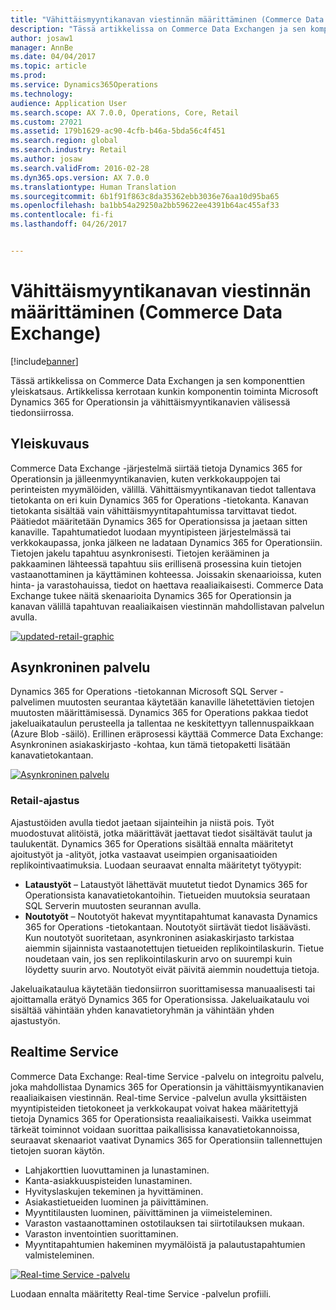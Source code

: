```yaml
---
title: "Vähittäismyyntikanavan viestinnän määrittäminen (Commerce Data Exchange)"
description: "Tässä artikkelissa on Commerce Data Exchangen ja sen komponenttien yleiskatsaus. Artikkelissa kerrotaan kunkin komponentin toiminta Microsoft Dynamics 365 for Operationsin ja vähittäismyyntikanavien välisessä tiedonsiirrossa."
author: josaw1
manager: AnnBe
ms.date: 04/04/2017
ms.topic: article
ms.prod: 
ms.service: Dynamics365Operations
ms.technology: 
audience: Application User
ms.search.scope: AX 7.0.0, Operations, Core, Retail
ms.custom: 27021
ms.assetid: 179b1629-ac90-4cfb-b46a-5bda56c4f451
ms.search.region: global
ms.search.industry: Retail
ms.author: josaw
ms.search.validFrom: 2016-02-28
ms.dyn365.ops.version: AX 7.0.0
ms.translationtype: Human Translation
ms.sourcegitcommit: 6b1f91f863c8da35362ebb3036e76aa10d95ba65
ms.openlocfilehash: ba1bb54a29250a2bb59622ee4391b64ac455af33
ms.contentlocale: fi-fi
ms.lasthandoff: 04/26/2017


---
```


# <a name="define-retail-channel-communications-commerce-data-exchange"></a>Vähittäismyyntikanavan viestinnän määrittäminen (Commerce Data Exchange)

[!include[banner](../includes/banner.md)]


Tässä artikkelissa on Commerce Data Exchangen ja sen komponenttien yleiskatsaus. Artikkelissa kerrotaan kunkin komponentin toiminta Microsoft Dynamics 365 for Operationsin ja vähittäismyyntikanavien välisessä tiedonsiirrossa.

<a name="overview"></a>Yleiskuvaus
--------

Commerce Data Exchange -järjestelmä siirtää tietoja Dynamics 365 for Operationsin ja jälleenmyyntikanavien, kuten verkkokauppojen tai perinteisten myymälöiden, välillä. Vähittäismyyntikanavan tiedot tallentava tietokanta on eri kuin Dynamics 365 for Operations -tietokanta. Kanavan tietokanta sisältää vain vähittäismyyntitapahtumissa tarvittavat tiedot. Päätiedot määritetään Dynamics 365 for Operationsissa ja jaetaan sitten kanaville. Tapahtumatiedot luodaan myyntipisteen järjestelmässä tai verkkokaupassa, jonka jälkeen ne ladataan Dynamics 365 for Operationsiin. Tietojen jakelu tapahtuu asynkronisesti. Tietojen kerääminen ja pakkaaminen lähteessä tapahtuu siis erillisenä prosessina kuin tietojen vastaanottaminen ja käyttäminen kohteessa. Joissakin skenaarioissa, kuten hinta- ja varastohauissa, tiedot on haettava reaaliaikaisesti. Commerce Data Exchange tukee näitä skenaarioita Dynamics 365 for Operationsin ja kanavan välillä tapahtuvan reaaliaikaisen viestinnän mahdollistavan palvelun avulla. 

[![updated-retail-graphic](./media/updated-retail-graphic.png)](./media/updated-retail-graphic.png)  

## <a name="async-service"></a>Asynkroninen palvelu
Dynamics 365 for Operations -tietokannan Microsoft SQL Server -palvelimen muutosten seurantaa käytetään kanaville lähetettävien tietojen muutosten määrittämisessä. Dynamics 365 for Operations pakkaa tiedot jakeluaikataulun perusteella ja tallentaa ne keskitettyyn tallennuspaikkaan (Azure Blob -säilö). Erillinen eräprosessi käyttää Commerce Data Exchange: Asynkroninen asiakaskirjasto -kohtaa, kun tämä tietopaketti lisätään kanavatietokantaan. 

[![Asynkroninen palvelu](./media/async-300x239.png)](./media/async.png)

### <a name="retail-scheduler"></a>Retail-ajastus

Ajastustöiden avulla tiedot jaetaan sijainteihin ja niistä pois. Työt muodostuvat alitöistä, jotka määrittävät jaettavat tiedot sisältävät taulut ja taulukentät. Dynamics 365 for Operations sisältää ennalta määritetyt ajoitustyöt ja -alityöt, jotka vastaavat useimpien organisaatioiden replikointivaatimuksia. Luodaan seuraavat ennalta määritetyt työtyypit:

-   **Lataustyöt** – Lataustyöt lähettävät muutetut tiedot Dynamics 365 for Operationsista kanavatietokantoihin. Tietueiden muutoksia seurataan SQL Serverin muutosten seurannan avulla.
-   **Noutotyöt** – Noutotyöt hakevat myyntitapahtumat kanavasta Dynamics 365 for Operations -tietokantaan. Noutotyöt siirtävät tiedot lisäävästi. Kun noutotyöt suoritetaan, asynkroninen asiakaskirjasto tarkistaa aiemmin sijainnista vastaanotettujen tietueiden replikointilaskurin. Tietue noudetaan vain, jos sen replikointilaskurin arvo on suurempi kuin löydetty suurin arvo. Noutotyöt eivät päivitä aiemmin noudettuja tietoja.

Jakeluaikataulua käytetään tiedonsiirron suorittamisessa manuaalisesti tai ajoittamalla erätyö Dynamics 365 for Operationsissa. Jakeluaikataulu voi sisältää vähintään yhden kanavatietoryhmän ja vähintään yhden ajastustyön.

## <a name="realtime-service"></a>Realtime Service
Commerce Data Exchange: Real-time Service -palvelu on integroitu palvelu, joka mahdollistaa Dynamics 365 for Operationsin ja vähittäismyyntikanavien reaaliaikaisen viestinnän. Real-time Service -palvelun avulla yksittäisten myyntipisteiden tietokoneet ja verkkokaupat voivat hakea määritettyjä tietoja Dynamics 365 for Operationsista reaaliaikaisesti. Vaikka useimmat tärkeät toiminnot voidaan suorittaa paikallisissa kanavatietokannoissa, seuraavat skenaariot vaativat Dynamics 365 for Operationsiin tallennettujen tietojen suoran käytön.

-   Lahjakorttien luovuttaminen ja lunastaminen.
-   Kanta-asiakkuuspisteiden lunastaminen.
-   Hyvityslaskujen tekeminen ja hyvittäminen.
-   Asiakastietueiden luominen ja päivittäminen.
-   Myyntitilausten luominen, päivittäminen ja viimeisteleminen.
-   Varaston vastaanottaminen ostotilauksen tai siirtotilauksen mukaan.
-   Varaston inventointien suorittaminen.
-   Myyntitapahtumien hakeminen myymälöistä ja palautustapahtumien valmisteleminen.

[![Real-time Service -palvelu](./media/rts.png)](./media/rts.png) 

Luodaan ennalta määritetty Real-time Service -palvelun profiili.




